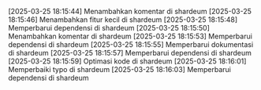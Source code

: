 [2025-03-25 18:15:44] Menambahkan komentar di shardeum
[2025-03-25 18:15:46] Menambahkan fitur kecil di shardeum
[2025-03-25 18:15:48] Memperbarui dependensi di shardeum
[2025-03-25 18:15:50] Menambahkan komentar di shardeum
[2025-03-25 18:15:53] Memperbarui dependensi di shardeum
[2025-03-25 18:15:55] Memperbarui dokumentasi di shardeum
[2025-03-25 18:15:57] Memperbarui dependensi di shardeum
[2025-03-25 18:15:59] Optimasi kode di shardeum
[2025-03-25 18:16:01] Memperbaiki typo di shardeum
[2025-03-25 18:16:03] Memperbarui dependensi di shardeum
